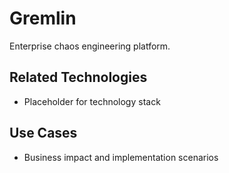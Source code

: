 # Gremlin

Enterprise chaos engineering platform.

## Related Technologies
- Placeholder for technology stack

## Use Cases
- Business impact and implementation scenarios
